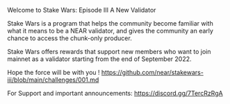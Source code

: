 Welcome to Stake Wars: Episode III A New Validator

Stake Wars is a program that helps the community become familiar with what it means to be a NEAR validator, and gives the community an early chance to access the chunk-only producer.

Stake Wars offers rewards that support new members who want to join mainnet as a validator starting from the end of September 2022.

Hope the force will be with you !
https://github.com/near/stakewars-iii/blob/main/challenges/001.md


For Support and important announcements: https://discord.gg/7TercRzRgA
